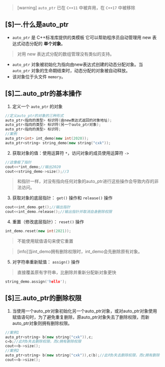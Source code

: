 >[warning] `auto_ptr` 已在 `C++11` 中被弃用，在 `C++17` 中被移除
## [$]一.什么是auto_ptr

+ `auto_ptr` 是 C++标准库提供的类模板 它可以帮助程序员自动管理用 new 表达式动态分配的 **单个对象**。

>对用 new 表达式分配的数组管理没有类似的支持。

+	`auto_ptr` 对象被初始化为指向由new表达式创建的动态分配对象。当 `auto_ptr` 对象的生命期结束时，动态分配的对象被自动释放。
+	该对象位于头文件 `memory`。

## [$]二.auto_ptr的基本操作

1.	定义一个 `auto_ptr` 的对象
```c++
//定义auto_ptr的对象的三种形式
auto_ptr<指向的类型> 标识符(由new表达式返回的对象地址);
auto_ptr<指向的类型> 标识符(另一个auto_ptr对象);
auto_ptr<指向的类型> 标识符;
//案例
auto_ptr<int> int_demo(new int(2020));
auto_ptr<string> string_demo(new string("cxk"));
```
2.	获取对象的值：使用运算符 `*`，访问对象的成员使用运算符 `->`
```c++
//这像极了指针
cout<<*int_demo;//输出2020
cout<<string_demo->size();//3
```
>和指针一样，对没有指向任何对象的auto_ptr进行这些操作会导致内存的非法访问。

3.	获取对象的底层指针： `get()` 操作和 `release()` 操作
```c++
cout<<int_demo.get();//输出指针
cout<<int_demo.release();//输出指针并取消自身删除权限
```
4.	重置（修改底层指针）： `reset()` 操作
```c++
int_demo.reset(new int(2021));
```
>不能使用赋值语句来使它重置

>[info]当int_demo拥有删除权限时，int_demo会先删除原有对象。

5.	对字符串重新赋值： `assign()` 操作
>直接覆盖原有字符串，比删除并重新分配新对象更快
```c++
string_demo.assign('hello');
```
## [$]三.auto_ptr的删除权限
1. 当使用一个auto_ptr对象初始化另一个auto_ptr对象，或对auto_ptr对象使用赋值语句时，为了避免重复删除，原auto_ptr对象失去了删除权限，而新auto_ptr对象则拥有删除权限。

```c++
//案例1
auto_ptr<string> b(new string("cxk")),c;
c=b;//此时b失去删除权限，而c拥有删除权限
cout<<b->size();
//案例2
auto_ptr<string> b(new string("cxk")),c(b);//此时b失去删除权限，而c拥有删除权限
cout<<b->size();
```

